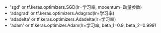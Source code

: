 - 'sgd' or tf.keras.optimizers.SGD(lr=学习率, mooentum=动量参数)
- ‘adagrad’ or tf.keras.optimizers.Adagrad(lr=学习率)
- ‘adadelta’ or tf.keras.optimizers.Adadelta(lr=学习率)
- 'adam' or tf.keras.optimizer.Adam(lr=学习率, beta_1=0.9, beta_2=0.999)
